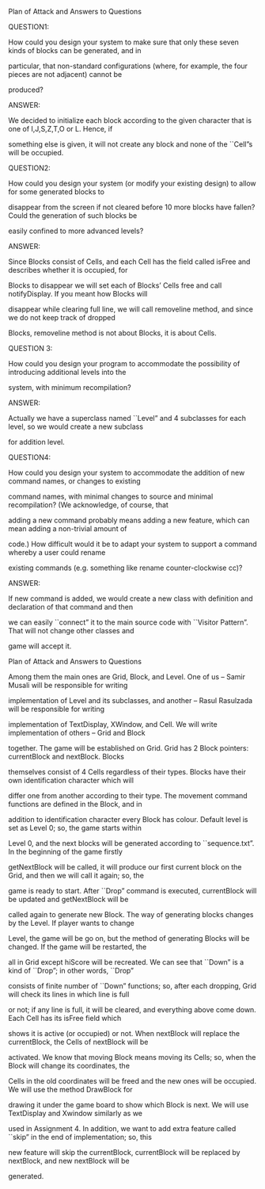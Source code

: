 Plan of Attack and Answers to Questions

QUESTION1:

How could you design your system to make sure that only these seven
kinds of blocks can be generated, and in

particular, that non-standard configurations (where, for example, the
four pieces are not adjacent) cannot be

produced?

ANSWER:

We decided to initialize each block according to the given character
that is one of I,J,S,Z,T,O or L. Hence, if

something else is given, it will not create any block and none of the
<span>\`\`</span>Cell”s will be occupied.

QUESTION2:

How could you design your system (or modify your existing design) to
allow for some generated blocks to

disappear from the screen if not cleared before 10 more blocks have
fallen? Could the generation of such blocks be

easily confined to more advanced levels?

ANSWER:

Since Blocks consist of Cells, and each Cell has the field called isFree
and describes whether it is occupied, for

Blocks to disappear we will set each of Blocks’ Cells free and call
notifyDisplay. If you meant how Blocks will

disappear while clearing full line, we will call removeline method, and
since we do not keep track of dropped

Blocks, removeline method is not about Blocks, it is about Cells.

QUESTION 3:

How could you design your program to accommodate the possibility of
introducing additional levels into the

system, with minimum recompilation?

ANSWER:

Actually we have a superclass named <span>\`\`</span>Level” and 4
subclasses for each level, so we would create a new subclass

for addition level.

QUESTION4:

How could you design your system to accommodate the addition of new
command names, or changes to existing

command names, with minimal changes to source and minimal recompilation?
(We acknowledge, of course, that

adding a new command probably means adding a new feature, which can mean
adding a non-trivial amount of

code.) How difficult would it be to adapt your system to support a
command whereby a user could rename

existing commands (e.g. something like rename counter-clockwise cc)?

ANSWER:

If new command is added, we would create a new class with definition and
declaration of that command and then

we can easily <span>\`\`</span>connect” it to the main source code with
<span>\`\`</span>Visitor Pattern”. That will not change other classes
and

game will accept it.

Plan of Attack and Answers to Questions

Among them the main ones are Grid, Block, and Level. One of us – Samir
Musali will be responsible for writing

implementation of Level and its subclasses, and another – Rasul
Rasulzada will be responsible for writing

implementation of TextDisplay, XWindow, and Cell. We will write
implementation of others – Grid and Block

together. The game will be established on Grid. Grid has 2 Block
pointers: currentBlock and nextBlock. Blocks

themselves consist of 4 Cells regardless of their types. Blocks have
their own identification character which will

differ one from another according to their type. The movement command
functions are defined in the Block, and in

addition to identification character every Block has colour. Default
level is set as Level 0; so, the game starts within

Level 0, and the next blocks will be generated according to
<span>\`\`</span>sequence.txt”. In the beginning of the game firstly

getNextBlock will be called, it will produce our first current block on
the Grid, and then we will call it again; so, the

game is ready to start. After <span>\`\`</span>Drop” command is
executed, currentBlock will be updated and getNextBlock will be

called again to generate new Block. The way of generating blocks changes
by the Level. If player wants to change

Level, the game will be go on, but the method of generating Blocks will
be changed. If the game will be restarted, the

all in Grid except hiScore will be recreated. We can see that
<span>\`\`</span>Down” is a kind of <span>\`\`</span>Drop”; in other
words, <span>\`\`</span>Drop”

consists of finite number of <span>\`\`</span>Down” functions; so, after
each dropping, Grid will check its lines in which line is full

or not; if any line is full, it will be cleared, and everything above
come down. Each Cell has its isFree field which

shows it is active (or occupied) or not. When nextBlock will replace the
currentBlock, the Cells of nextBlock will be

activated. We know that moving Block means moving its Cells; so, when
the Block will change its coordinates, the

Cells in the old coordinates will be freed and the new ones will be
occupied. We will use the method DrawBlock for

drawing it under the game board to show which Block is next. We will use
TextDisplay and Xwindow similarly as we

used in Assignment 4. In addition, we want to add extra feature called
<span>\`\`</span>skip” in the end of implementation; so, this

new feature will skip the currentBlock, currentBlock will be replaced by
nextBlock, and new nextBlock will be

generated.
